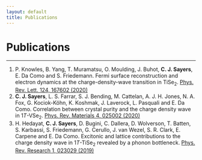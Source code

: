 ```yaml
---
layout: default
title: Publications
---
```


# Publications

* * *

1. P. Knowles, B. Yang, T. Muramatsu, O. Moulding, J. Buhot, **C. J. Sayers**, E. Da Como and S. Friedemann. Fermi surface reconstruction and electron dynamics at the charge-density-wave transition in TiSe<sub>2</sub>. [Phys. Rev. Lett. 124, 167602 (2020)](https://doi.org/10.1103/PhysRevLett.124.167602)
1. **C. J. Sayers**, L. S. Farrar, S. J. Bending, M. Cattelan, A. J. H. Jones, N. A. Fox, G. Kociok-Köhn, K. Koshmak, J. Laverock, L. Pasquali and E. Da Como. Correlation between crystal purity and the charge density wave in 1*T*-VSe<sub>2</sub>. [Phys. Rev. Materials 4, 025002 (2020)](https://doi.org/10.1103/PhysRevMaterials.4.025002)
1. H. Hedayat, **C. J. Sayers**, D. Bugini, C. Dallera, D. Wolverson, T. Batten, S. Karbassi, S. Friedemann, G. Cerullo, J. van Wezel, S. R. Clark, E. Carpene and E. Da Como. Excitonic and lattice contributions to the charge density wave in 1*T*-TiSe<sub>2</sub> revealed by a phonon bottleneck. [Phys. Rev. Research 1, 023029 (2019)](https://doi.org/10.1103/PhysRevResearch.1.023029)

